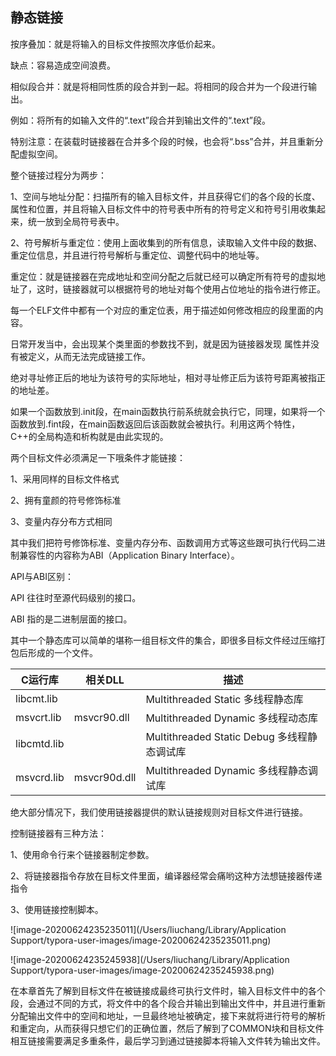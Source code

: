 ## 										静态链接

按序叠加：就是将输入的目标文件按照次序低价起来。

缺点：容易造成空间浪费。

相似段合并：就是将相同性质的段合并到一起。将相同的段合并为一个段进行输出。

例如：将所有的如输入文件的“.text”段合并到输出文件的“.text”段。

特别注意：在装载时链接器在合并多个段的时候，也会将“.bss”合并，并且重新分配虚拟空间。

整个链接过程分为两步：

1、空间与地址分配：扫描所有的输入目标文件，并且获得它们的各个段的长度、属性和位置，并且将输入目标文件中的符号表中所有的符号定义和符号引用收集起来，统一放到全局符号表中。

2、符号解析与重定位：使用上面收集到的所有信息，读取输入文件中段的数据、重定位信息，并且进行符号解析与重定位、调整代码中的地址等。

重定位：就是链接器在完成地址和空间分配之后就已经可以确定所有符号的虚拟地址了，这时，链接器就可以根据符号的地址对每个使用占位地址的指令进行修正。

每一个ELF文件中都有一个对应的重定位表，用于描述如何修改相应的段里面的内容。

日常开发当中，会出现某个类里面的参数找不到，就是因为链接器发现 属性并没有被定义，从而无法完成链接工作。

绝对寻址修正后的地址为该符号的实际地址，相对寻址修正后为该符号距离被指正的地址差。

如果一个函数放到.init段，在main函数执行前系统就会执行它，同理，如果将一个函数放到.fint段，在main函数返回后该函数就会被执行。利用这两个特性，C++的全局构造和析构就是由此实现的。

两个目标文件必须满足一下哦条件才能链接：

1、采用同样的目标文件格式

2、拥有童颜的符号修饰标准

3、变量内存分布方式相同

其中我们把符号修饰标准、变量内存分布、函数调用方式等这些跟可执行代码二进制兼容性的内容称为ABI（Application Binary Interface）。

API与ABI区别：

API 往往时至源代码级别的接口。

ABI 指的是二进制层面的接口。

其中一个静态库可以简单的堪称一组目标文件的集合，即很多目标文件经过压缩打包后形成的一个文件。

| C运行库     | 相关DLL      | 描述                                        |
| ----------- | ------------ | ------------------------------------------- |
| libcmt.lib  |              | Multithreaded Static 多线程静态库           |
| msvcrt.lib  | msvcr90.dll  | Multithreaded Dynamic 多线程动态库          |
| libcmtd.lib |              | Multithreaded Static Debug 多线程静态调试库 |
| msvcrd.lib  | msvcr90d.dll | Multithreaded Dynamic 多线程静态调试库      |

绝大部分情况下，我们使用链接器提供的默认链接规则对目标文件进行链接。

控制链接器有三种方法：

1、使用命令行来个链接器制定参数。

2、将链接器指令存放在目标文件里面，编译器经常会痛哟这种方法想链接器传递指令

3、使用链接控制脚本。

![image-20200624235235011](/Users/liuchang/Library/Application Support/typora-user-images/image-20200624235235011.png)

![image-20200624235245938](/Users/liuchang/Library/Application Support/typora-user-images/image-20200624235245938.png)



在本章首先了解到目标文件在被链接成最终可执行文件时，输入目标文件中的各个段，会通过不同的方式，将文件中的各个段合并输出到输出文件中，并且进行重新分配输出文件中的空间和地址，一旦最终地址被确定，接下来就将进行符号的解析和重定向，从而获得只想它们的正确位置，然后了解到了COMMON块和目标文件相互链接需要满足多重条件，最后学习到通过链接脚本将输入文件转为输出文件。

